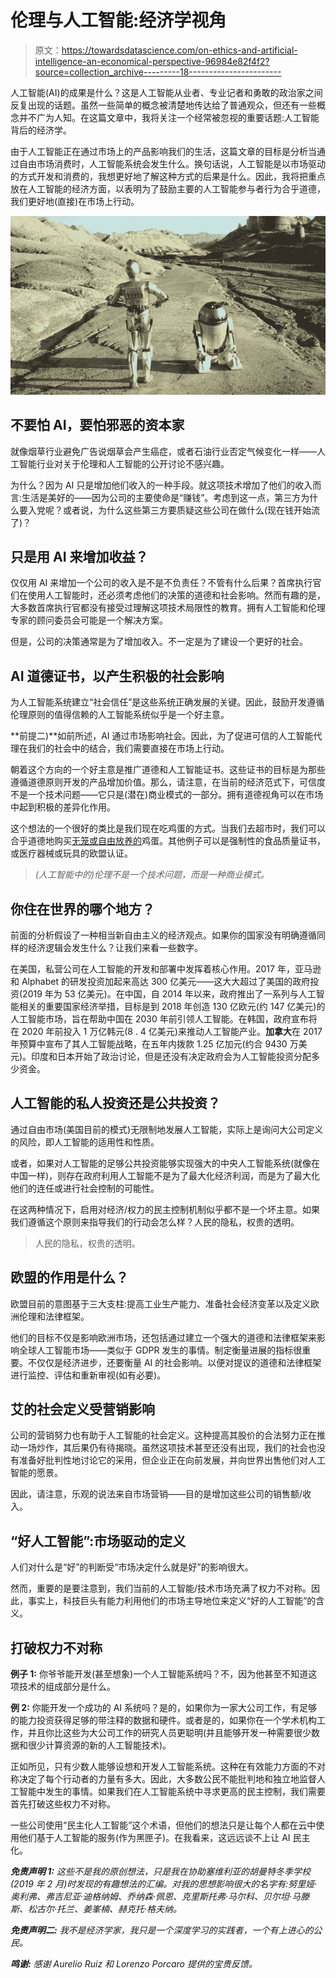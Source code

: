 # 伦理与人工智能:经济学视角

> 原文：<https://towardsdatascience.com/on-ethics-and-artificial-intelligence-an-economical-perspective-96984e82f4f2?source=collection_archive---------18----------------------->

人工智能(AI)的成果是什么？这是人工智能从业者、专业记者和勇敢的政治家之间反复出现的话题。虽然一些简单的概念被清楚地传达给了普通观众，但还有一些概念并不广为人知。在这篇文章中，我将关注一个经常被忽视的重要话题:人工智能背后的经济学。

由于人工智能正在通过市场上的产品影响我们的生活，这篇文章的目标是分析当通过自由市场消费时，人工智能系统会发生什么。换句话说，人工智能是以市场驱动的方式开发和消费的，我想更好地了解这种方式的后果是什么。因此，我将把重点放在人工智能的经济方面，以表明为了鼓励主要的人工智能参与者行为合乎道德，我们更好地(直接)在市场上行动。

![](img/485e0bb961683b89788053ea15c8463e.png)

## 不要怕 AI，要怕邪恶的资本家

就像烟草行业避免广告说烟草会产生癌症，或者石油行业否定气候变化一样——人工智能行业对关于伦理和人工智能的公开讨论不感兴趣。

为什么？因为 AI 只是增加他们收入的一种手段。就这项技术增加了他们的收入而言:生活是美好的——因为公司的主要使命是“赚钱”。考虑到这一点，第三方为什么要入党呢？或者说，为什么这些第三方要质疑这些公司在做什么(现在钱开始流了)？

## 只是用 AI 来增加收益？

仅仅用 AI 来增加一个公司的收入是不是不负责任？不管有什么后果？首席执行官们在使用人工智能时，还必须考虑他们的决策的道德和社会影响。然而有趣的是，大多数首席执行官都没有接受过理解这项技术局限性的教育。拥有人工智能和伦理专家的顾问委员会可能是一个解决方案。

但是，公司的决策通常是为了增加收入。不一定是为了建设一个更好的社会。

## AI 道德证书，以产生积极的社会影响

为人工智能系统建立“社会信任”是这些系统正确发展的关键。因此，鼓励开发遵循伦理原则的值得信赖的人工智能系统似乎是一个好主意。

**前提二)**如前所述，AI 通过市场影响社会。因此，为了促进可信的人工智能代理在我们的社会中的结合，我们需要直接在市场上行动。

朝着这个方向的一个好主意是推广道德和人工智能证书。这些证书的目标是为那些遵循道德原则开发的产品增加价值。那么，请注意，在当前的经济范式下，可信度不是一个技术问题——它只是(潜在)商业模式的一部分。拥有道德视角可以在市场中起到积极的差异化作用。

这个想法的一个很好的类比是我们现在吃鸡蛋的方式。当我们去超市时，我们可以合乎道德地购买[无笼或自由放养的](https://foodandnutrition.org/blogs/stone-soup/type-eggs-buy/)鸡蛋。其他例子可以是强制性的食品质量证书，或医疗器械或玩具的欧盟认证。

> *(人工智能中的)伦理不是一个技术问题，而是一种商业模式。*

## 你住在世界的哪个地方？

前面的分析假设了一种相当新自由主义的经济观点。如果你的国家没有明确遵循同样的经济逻辑会发生什么？让我们来看一些数字。

在美国，私营公司在人工智能的开发和部署中发挥着核心作用。2017 年，亚马逊和 Alphabet 的研发投资加起来高达 300 亿美元——这大大超过了美国的政府投资(2019 年为 53 亿美元)。在中国，自 2014 年以来，政府推出了一系列与人工智能相关的重要国家经济举措，目标是到 2018 年创造 130 亿欧元(约 147 亿美元)的人工智能市场，旨在帮助中国在 2030 年前引领人工智能。在韩国，政府宣布将在 2020 年前投入 1 万亿韩元(8 . 4 亿美元)来推动人工智能产业。**加拿大**在 2017 年预算中宣布了其人工智能战略，在五年内拨款 1.25 亿加元(约合 9430 万美元)。印度和日本开始了政治讨论，但是还没有决定政府会为人工智能投资分配多少资金。

## 人工智能的私人投资还是公共投资？

通过自由市场(美国目前的模式)无限制地发展人工智能，实际上是询问大公司定义的风险，即人工智能的适用性和性质。

或者，如果对人工智能的足够公共投资能够实现强大的中央人工智能系统(就像在中国一样)，则存在政府利用人工智能不是为了最大化经济利润，而是为了最大化他们的连任或进行社会控制的可能性。

在这两种情况下，启用对经济/权力的民主控制机制似乎都不是一个坏主意。如果我们遵循这个原则来指导我们的行动会怎么样？人民的隐私，权贵的透明。

> 人民的隐私，权贵的透明。

## 欧盟的作用是什么？

欧盟目前的意图基于三大支柱:提高工业生产能力、准备社会经济变革以及定义欧洲伦理和法律框架。

他们的目标不仅是影响欧洲市场，还包括通过建立一个强大的道德和法律框架来影响全球人工智能市场——类似于 GDPR 发生的事情。制定衡量进展的指标很重要。不仅仅是经济进步，还要衡量 AI 的社会影响。以便对提议的道德和法律框架进行监控、评估和重新审视(如有必要)。

## 艾的社会定义受营销影响

公司的营销努力也有助于人工智能的社会定义。这种提高其股价的合法努力正在推动一场炒作，其后果仍有待揭晓。虽然这项技术甚至还没有出现，我们的社会也没有准备好批判性地讨论它的采用，但企业正在向前发展，并向世界出售他们对人工智能的愿景。

因此，请注意，乐观的说法来自市场营销——目的是增加这些公司的销售额/收入。

## “好人工智能”:市场驱动的定义

人们对什么是“好”的判断受“市场决定什么就是好”的影响很大。

然而，重要的是要注意到，我们当前的人工智能/技术市场充满了权力不对称。因此，事实上，科技巨头有能力利用他们的市场主导地位来定义“好的人工智能”的含义。

## 打破权力不对称

**例子 1:** 你爷爷能开发(甚至想象)一个人工智能系统吗？不，因为他甚至不知道这项技术的组成部分是什么。

**例 2:** 你能开发一个成功的 AI 系统吗？是的，如果你为一家大公司工作，有足够的能力投资获得足够的带注释的数据和硬件。或者是的，如果你在一个学术机构工作，并且你比这些为大公司工作的研究人员更聪明(并且能够开发一种需要很少数据和很少计算资源的新的人工智能技术)。

正如所见，只有少数人能够设想和开发人工智能系统。这种在有效能力方面的不对称决定了每个行动者的力量有多大。因此，大多数公民不能批判地和独立地监督人工智能中发生的事情。如果我们在人工智能系统中寻求更高的民主控制，我们需要首先打破这些权力不对称。

一些公司使用“民主化人工智能”这个术语，但他们的想法只是让每个人都在云中使用他们基于人工智能的服务(作为黑匣子)。在我看来，这远远谈不上让 AI 民主化。

***免责声明 1:*** *这些不是我的原创想法，只是我在协助塞维利亚的胡曼特冬季学校(2019 年 2 月)时发现的有趣想法的汇编。对我的思想影响很大的名字有:努里娅·奥利弗、弗吉尼亚·迪格纳姆、乔纳森·佩恩、克里斯托弗·马尔科、贝尔坦·马滕斯、松古尔·托兰、姜峯楠、赫克托·格夫纳。*

***免责声明二:*** *我不是经济学家，我只是一个深度学习的实践者，一个有上进心的公民。*

***鸣谢:*** *感谢 Aurelio Ruiz 和 Lorenzo Porcaro 提供的宝贵反馈。*